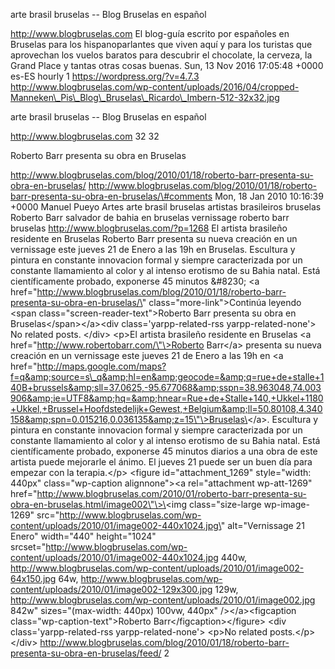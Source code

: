 arte brasil bruselas -- Blog Bruselas en español

http://www.blogbruselas.com El blog-guía escrito por españoles en
Bruselas para los hispanoparlantes que viven aquí y para los turistas
que aprovechan los vuelos baratos para descubrir el chocolate, la
cerveza, la Grand Place y tantas otras cosas buenas. Sun, 13 Nov 2016
17:05:48 +0000 es-ES hourly 1 https://wordpress.org/?v=4.7.3
http://www.blogbruselas.com/wp-content/uploads/2016/04/cropped-Manneken\_Pis\_Blog\_Bruselas\_Ricardo\_Imbern-512-32x32.jpg

arte brasil bruselas -- Blog Bruselas en español

http://www.blogbruselas.com 32 32

Roberto Barr presenta su obra en Bruselas

http://www.blogbruselas.com/blog/2010/01/18/roberto-barr-presenta-su-obra-en-bruselas/
http://www.blogbruselas.com/blog/2010/01/18/roberto-barr-presenta-su-obra-en-bruselas/\#comments
Mon, 18 Jan 2010 10:16:39 +0000 Manuel Pueyo Artes arte brasil bruselas
artistas brasileiros bruselas Roberto Barr salvador de bahia en bruselas
vernissage roberto barr bruselas http://www.blogbruselas.com/?p=1268 El
artista brasileño residente en Bruselas Roberto Barr presenta su nueva
creación en un vernissage este jueves 21 de Enero a las 19h en Bruselas.
Escultura y pintura en constante innovacion formal y siempre
caracterizada por un constante llamamiento al color y al intenso
erotismo de su Bahia natal. Está científicamente probado, exponerse 45
minutos &\#8230; \<a
href=\"http://www.blogbruselas.com/blog/2010/01/18/roberto-barr-presenta-su-obra-en-bruselas/\"
class=\"more-link\"\>Continúa leyendo \<span
class=\"screen-reader-text\"\>Roberto Barr presenta su obra en
Bruselas\</span\>\</a\>\<div class=\'yarpp-related-rss
yarpp-related-none\'\> No related posts. \</div\> \<p\>El artista
brasileño residente en Bruselas \<a
href=\"http://www.robertobarr.com/\"\>Roberto Barr\</a\> presenta su
nueva creación en un vernissage este jueves 21 de Enero a las 19h en \<a
href=\"http://maps.google.com/maps?f=q&amp;source=s\_q&amp;hl=en&amp;geocode=&amp;q=rue+de+stalle+140B+brussels&amp;sll=37.0625,-95.677068&amp;sspn=38.963048,74.003906&amp;ie=UTF8&amp;hq=&amp;hnear=Rue+de+Stalle+140,+Ukkel+1180+Ukkel,+Brussel+Hoofdstedelijk+Gewest,+Belgium&amp;ll=50.80108,4.340158&amp;spn=0.015216,0.036135&amp;z=15\"\>Bruselas\</a\>.
Escultura y pintura en constante innovacion formal y siempre
caracterizada por un constante llamamiento al color y al intenso
erotismo de su Bahia natal. Está científicamente probado, exponerse 45
minutos diarios a una obra de este artista puede mejorarle el ánimo. El
jueves 21 puede ser un buen día para empezar con la terapia.\</p\>
\<figure id=\"attachment\_1269\" style=\"width: 440px\"
class=\"wp-caption alignnone\"\>\<a rel=\"attachment wp-att-1269\"
href=\"http://www.blogbruselas.com/2010/01/roberto-barr-presenta-su-obra-en-bruselas.html/image002\"\>\<img
class=\"size-large wp-image-1269\"
src=\"http://www.blogbruselas.com/wp-content/uploads/2010/01/image002-440x1024.jpg\"
alt=\"Vernissage 21 Enero\" width=\"440\" height=\"1024\"
srcset=\"http://www.blogbruselas.com/wp-content/uploads/2010/01/image002-440x1024.jpg
440w,
http://www.blogbruselas.com/wp-content/uploads/2010/01/image002-64x150.jpg
64w,
http://www.blogbruselas.com/wp-content/uploads/2010/01/image002-129x300.jpg
129w,
http://www.blogbruselas.com/wp-content/uploads/2010/01/image002.jpg
842w\" sizes=\"(max-width: 440px) 100vw, 440px\" /\>\</a\>\<figcaption
class=\"wp-caption-text\"\>Roberto Barr\</figcaption\>\</figure\> \<div
class=\'yarpp-related-rss yarpp-related-none\'\> \<p\>No related
posts.\</p\> \</div\>
http://www.blogbruselas.com/blog/2010/01/18/roberto-barr-presenta-su-obra-en-bruselas/feed/
2
